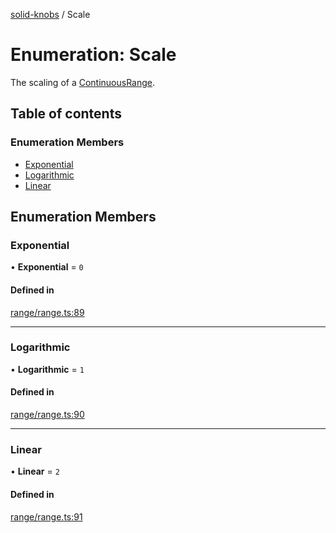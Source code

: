 [solid-knobs](../README.md) / Scale

# Enumeration: Scale

The scaling of a [ContinuousRange](../interfaces/ContinuousRange.md).

## Table of contents

### Enumeration Members

- [Exponential](Scale.md#exponential)
- [Logarithmic](Scale.md#logarithmic)
- [Linear](Scale.md#linear)

## Enumeration Members

### Exponential

• **Exponential** = ``0``

#### Defined in

[range/range.ts:89](https://github.com/tahti-studio/solid-parameter-controls/blob/20a2445/src/range/range.ts#L89)

___

### Logarithmic

• **Logarithmic** = ``1``

#### Defined in

[range/range.ts:90](https://github.com/tahti-studio/solid-parameter-controls/blob/20a2445/src/range/range.ts#L90)

___

### Linear

• **Linear** = ``2``

#### Defined in

[range/range.ts:91](https://github.com/tahti-studio/solid-parameter-controls/blob/20a2445/src/range/range.ts#L91)
